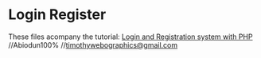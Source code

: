 Login Register
=============

These files acompany the tutorial: [Login and Registration system with PHP](http://daveismyname.com/login-and-registration-system-with-php-bp)
//Abiodun100%
//timothywebographics@gmail.com
